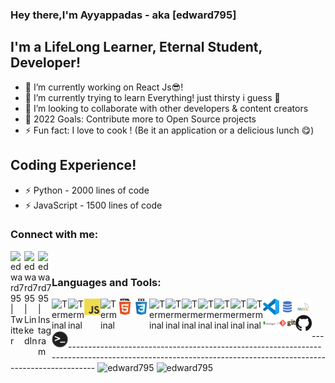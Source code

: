 ### Hey there,I'm Ayyappadas - aka [edward795]

## I'm a LifeLong Learner, Eternal Student, Developer!

- 🔭 I’m currently working on React Js😎!
- 🌱 I’m currently trying to learn Everything! just thirsty i guess 🤣
- 👯 I’m looking to collaborate with other developers & content creators
- 🥅 2022 Goals: Contribute more to Open Source projects
- ⚡ Fun fact: I love to cook ! (Be it an application or a delicious lunch 😋)

## Coding Experience!
- ⚡ Python - 2000 lines of code
- ⚡ JavaScript - 1500 lines of code



### Connect with me:
<img align="left" alt="edward795 | Twitter" width="22px" src="https://cdn.jsdelivr.net/npm/simple-icons@v3/icons/twitter.svg" />
<a href="https://www.linkedin.com/in/ayyappadas-g-b-94b989181/"><img align="left" alt="edward795 | LinkedIn" width="22px" src="https://cdn.jsdelivr.net/npm/simple-icons@v3/icons/linkedin.svg" /></a>
<img align="left" alt="edward795 | Instagram" width="22px" src="https://cdn.jsdelivr.net/npm/simple-icons@v3/icons/instagram.svg" />

<br />

### Languages and Tools:

<img align="left" alt="Terminal" width="26px" src="https://upload.wikimedia.org/wikipedia/commons/c/c3/Python-logo-notext.svg" />
<img align="left" alt="Terminal" width="26px" src="https://upload.wikimedia.org/wikipedia/commons/thumb/4/4c/Typescript_logo_2020.svg/768px-Typescript_logo_2020.svg.png" />
<img align="left" alt="JavaScript" width="26px" src="https://raw.githubusercontent.com/github/explore/80688e429a7d4ef2fca1e82350fe8e3517d3494d/topics/javascript/javascript.png" />
<img align="left" alt="Terminal" width="26px" src="https://static.javatpoint.com/core/images/java-logo1.png" />
<img align="left" alt="HTML5" width="26px" src="https://raw.githubusercontent.com/github/explore/80688e429a7d4ef2fca1e82350fe8e3517d3494d/topics/html/html.png" />
<img align="left" alt="CSS3" width="26px" src="https://raw.githubusercontent.com/github/explore/80688e429a7d4ef2fca1e82350fe8e3517d3494d/topics/css/css.png" />
<img align="left" alt="Terminal" width="26px" src="https://static.djangoproject.com/img/logos/django-logo-positive.png" />
<img align="left" alt="Terminal" width="26px" src="https://upload.wikimedia.org/wikipedia/commons/d/d9/Node.js_logo.svg" />
<img align="left" alt="Terminal" width="26px" src="https://upload.wikimedia.org/wikipedia/commons/a/a7/React-icon.svg" />
<img align="left" alt="Terminal" width="26px" src="https://upload.wikimedia.org/wikipedia/commons/6/64/Expressjs.png" />
<img align="left" alt="Terminal" width="26px" src="https://cdn.icon-icons.com/icons2/2415/PNG/512/mongodb_original_wordmark_logo_icon_146425.png" />
<img align="left" alt="Terminal" width="26px" src="https://raw.githubusercontent.com/isocpp/logos/master/cpp_logo.png" />
<img align="left" alt="Terminal" width="26px" src="https://icon-library.com/images/c-language-icon/c-language-icon-11.jpg" />
<img align="left" alt="Visual Studio Code" width="26px" src="https://raw.githubusercontent.com/github/explore/80688e429a7d4ef2fca1e82350fe8e3517d3494d/topics/visual-studio-code/visual-studio-code.png" />
<img align="left" alt="SQL" width="26px" src="https://raw.githubusercontent.com/github/explore/80688e429a7d4ef2fca1e82350fe8e3517d3494d/topics/sql/sql.png" />
<img align="left" alt="MySQL" width="26px" src="https://raw.githubusercontent.com/github/explore/80688e429a7d4ef2fca1e82350fe8e3517d3494d/topics/mysql/mysql.png" />
<img align="left" alt="MongoDB" width="26px" src="https://raw.githubusercontent.com/github/explore/80688e429a7d4ef2fca1e82350fe8e3517d3494d/topics/mongodb/mongodb.png" />
<img align="left" alt="Git" width="26px" src="https://raw.githubusercontent.com/github/explore/80688e429a7d4ef2fca1e82350fe8e3517d3494d/topics/git/git.png" />
<img align="left" alt="GitHub" width="26px" src="https://raw.githubusercontent.com/github/explore/78df643247d429f6cc873026c0622819ad797942/topics/github/github.png" />
<img align="left" alt="Terminal" width="26px" src="https://raw.githubusercontent.com/github/explore/80688e429a7d4ef2fca1e82350fe8e3517d3494d/topics/terminal/terminal.png" />


<br />
<br />
<br />
-----------------------------------------------------------------------------------------------------------------------------------------------------------
<img  src="https://github-readme-stats.vercel.app/api/top-langs?username=edward795&show_icons=true&locale=en&layout=compact" alt="edward795" />
<img src="https://github-readme-stats.vercel.app/api?username=edward795&theme=dark&show_icons=true" alt="edward795" />


